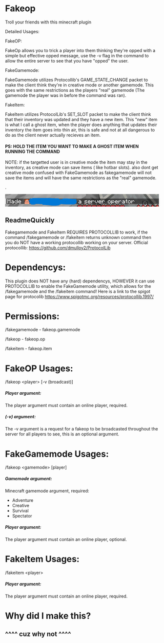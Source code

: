 # Fakeop

Troll your friends with this minecraft plugin

Detailed Usages:

FakeOP:

FakeOp allows you to trick a player into them thinking they're opped with a simple but effective opped message, use the
-v flag in the command to allow the entire server to see that you have "opped" the user.

FakeGamemode:

FakeGamemode utilizes Protocollib's GAME_STATE_CHANGE packet to make the client think they're in creative mode or
another gamemode. This goes with the same restrictions as the players "real" gamemode (The gamemode the player was in
before the command was ran).

FakeItem:

FakeItem utilizes ProtocolLib's SET_SLOT packet to make the client think that their inventory was updated and they have
a new item. This "new" item is what I call a ghost item, when the player does anything that updates their inventory the
item goes into thin air, this is safe and not at all dangerous to do as the client never actually recieves an item.

#### PS: HOLD THE ITEM YOU WANT TO MAKE A GHOST ITEM WHEN RUNNING THE COMMAND

NOTE: if the targetted user is in creative mode the item may stay in the inventory, as creative mode can save items (
like hotbar slots). also dont get creative mode confused with FakeGamemode as fakegamemode will not save the items and
will have the same restrictions as the "real" gamemode.

.

![img.png](img.png)

## ReadmeQuickly

Fakegamemode and FakeItem REQUIRES PROTOCOLLIB to work, if the command /fakegamemode or /fakeitem returns unknown
command then you do
NOT have a
working protocollib working on your server.
Official protocollib: https://github.com/dmulloy2/ProtocolLib

# Dependencys:

This plugin does NOT have any (hard) dependencys, HOWEVER it can use PROTOCOLLIB to enable the FakeGamemode utility,
which allows for the /fakegamemode and the /fakeitem command!
Here is a link to the spigot page for protocolib
https://www.spigotmc.org/resources/protocollib.1997/

# Permissions:

/fakegamemode - fakeop.gamemode

/fakeop - fakeop.op

/fakeitem - fakeop.item

# FakeOP Usages:

/fakeop \<player\> [-v (broadcast)]

##### Player argument:

The player argument must contain an online player, required.

##### (-v) argument:

The -v argument is a request for a fakeop to be broadcasted throughout the server for all players to see, this is an
optional argument.

# FakeGamemode Usages:

/fakeop \<gamemode\> [player]

##### Gamemode argument:

Minecraft gamemode argument, required:

- Adventure
- Creative
- Survival
- Spectator

##### Player argument:

The player argument must contain an online player, optional.

# FakeItem Usages:

/fakeitem \<player\>

##### Player argument:

The player argument must contain an online player, required.

# Why did I make this?

## ^^^^ cuz why not ^^^^